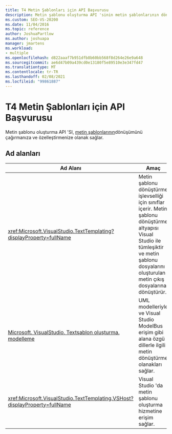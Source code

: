 ```yaml
---
title: T4 Metin Şablonları için API Başvurusu
description: Metin şablonu oluşturma API 'sinin metin şablonlarının dönüşümünü çağırmasına ve özelleştirmenize nasıl izin sağladığını öğrenin.
ms.custom: SEO-VS-20200
ms.date: 11/04/2016
ms.topic: reference
author: JoshuaPartlow
ms.author: joshuapa
manager: jmartens
ms.workload:
- multiple
ms.openlocfilehash: d822aaaf7b951dfb8b60bb568f8d264e26e9a648
ms.sourcegitcommit: ae6d47b09a439cd0e13180f5e89510e3e347fd47
ms.translationtype: MT
ms.contentlocale: tr-TR
ms.lasthandoff: 02/08/2021
ms.locfileid: "99861887"
---
```

# <a name="api-reference-for-t4-text-templates"></a>T4 Metin Şablonları için API Başvurusu

Metin şablonu oluşturma API 'SI, [metin şablonlarının](../modeling/code-generation-and-t4-text-templates.md)dönüşümünü çağırmanıza ve özelleştirmenize olanak sağlar.

## <a name="namespaces"></a>Ad alanları

|Ad Alanı|Amaç|
|-|-|
|<xref:Microsoft.VisualStudio.TextTemplating?displayProperty=fullName>|Metin şablonu dönüştürme işlevselliği için sınıflar içerir. Metin şablonu dönüştürme altyapısı Visual Studio ile tümleşiktir ve metin şablonu dosyalarını oluşturulan metin çıkış dosyalarına dönüştürür.|
|[Microsoft. VisualStudio. Textşablon oluşturma. modelleme](/previous-versions/ee844312(v=vs.140))|UML modelleriyle ve Visual Studio ModelBus erişim gibi alana özgü dillerle ilgili metin dönüştürme olanakları sağlar.|
|<xref:Microsoft.VisualStudio.TextTemplating.VSHost?displayProperty=fullName>|Visual Studio 'da metin şablonu oluşturma hizmetine erişim sağlar.|
